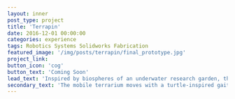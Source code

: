 ```yaml
---
layout: inner
post_type: project
title: 'Terrapin'
date: 2016-12-01 00:00:00
categories: experience
tags: Robotics Systems Solidworks Fabrication
featured_image: '/img/posts/terrapin/final_prototype.jpg'
project_link:
button_icon: 'cog'
button_text: 'Coming Soon'
lead_text: 'Inspired by biospheres of an underwater research garden, this robot takes care of a plant inside of its shell.'
secondary_text: 'The mobile terrarium moves with a turtle-inspired gait using Klann linkages in the two front feet.'
---
```

